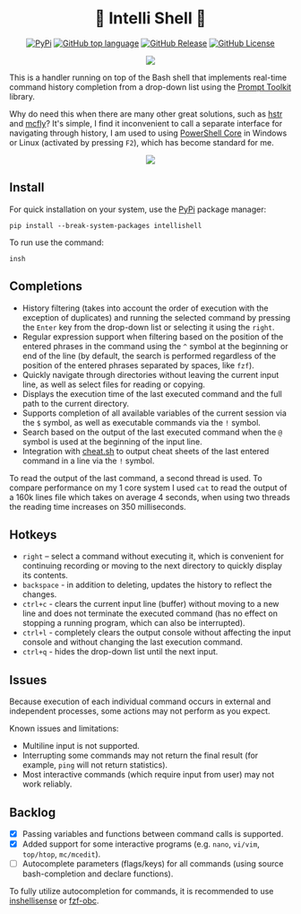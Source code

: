 <h1 align="center">
    🧠 Intelli Shell 🐚
</h1>

<p align="center">
    <a href="https://pypi.org/project/intellishell"><img title="PyPi"src="https://img.shields.io/pypi/v/intellishell"></a>
    <a href="https://github.com/Lifailon/intellishell"><img title="GitHub top language"src="https://img.shields.io/github/languages/top/Lifailon/intellishell?logo=Python&color=blue"></a>
    <a href="https://github.com/Lifailon/intellishell"><img title="GitHub Release"src="https://img.shields.io/github/v/release/Lifailon/intellishell?include_prereleases&logo=GitHub&color=green&)](https://github.com/Lifailon/intellishell"></a>
    <a href="LICENSE"><img title="GitHub License"src="https://img.shields.io/github/license/Lifailon/intellishell?link=https%3A%2F%2Fgithub.com%2FLifailon%2Fintellishell%2Fblob%2Frsa%2FLICENSE&logo=readme&color=white&"></a>
</p>

<p align="center">
    <img src="image/logo.png">
</p>

This is a handler running on top of the Bash shell that implements real-time command history completion from a drop-down list using the [Prompt Toolkit](https://github.com/prompt-toolkit/python-prompt-toolkit) library.

Why do need this when there are many other great solutions, such as [hstr](https://github.com/dvorka/hstr) and [mcfly](https://github.com/cantino/mcfly)? It's simple, I find it inconvenient to call a separate interface for navigating through history, I am used to using [PowerShell Core](https://github.com/PowerShell/PowerShell) in Windows or Linux (activated by pressing `F2`), which has become standard for me.

<p align="center">
    <img src="image/example.gif"
</p>

## Install

For quick installation on your system, use the [PyPi](https://pypi.org/project/intellishell) package manager:

```shell
pip install --break-system-packages intellishell
```

To run use the command:

```shell
insh
```

## Completions

- History filtering (takes into account the order of execution with the exception of duplicates) and running the selected command by pressing the `Enter` key from the drop-down list or selecting it using the `right`.
- Regular expression support when filtering based on the position of the entered phrases in the command using the `^` symbol at the beginning or end of the line (by default, the search is performed regardless of the position of the entered phrases separated by spaces, like `fzf`).
- Quickly navigate through directories without leaving the current input line, as well as select files for reading or copying.
- Displays the execution time of the last executed command and the full path to the current directory.
- Supports completion of all available variables of the current session via the `$` symbol, as well as executable commands via the `!` symbol.
- Search based on the output of the last executed command when the `@` symbol is used at the beginning of the input line.
- Integration with [cheat.sh](https://cheat.sh) to output cheat sheets of the last entered command in a line via the `!` symbol.

To read the output of the last command, a second thread is used. To compare performance on my 1 core system I used `cat` to read the output of a 160k lines file which takes on average 4 seconds, when using two threads the reading time increases on 350 milliseconds.

## Hotkeys

- `right` – select a command without executing it, which is convenient for continuing recording or moving to the next directory to quickly display its contents.
- `backspace` - in addition to deleting, updates the history to reflect the changes.
- `ctrl+c` - clears the current input line (buffer) without moving to a new line and does not terminate the executed command (has no effect on stopping a running program, which can also be interrupted).
- `ctrl+l` - completely clears the output console without affecting the input console and without changing the last execution command.
- `ctrl+q` - hides the drop-down list until the next input.

## Issues

Because execution of each individual command occurs in external and independent processes, some actions may not perform as you expect.

Known issues and limitations:

- Multiline input is not supported.
- Interrupting some commands may not return the final result (for example, `ping` will not return statistics).
- Most interactive commands (which require input from user) may not work reliably.

## Backlog

- [x] Passing variables and functions between command calls is supported.
- [x] Added support for some interactive programs (e.g. `nano`, `vi/vim`, `top/htop`, `mc/mcedit`).
- [ ] Autocomplete parameters (flags/keys) for all commands (using source bash-completion and declare functions).

To fully utilize autocompletion for commands, it is recommended to use [inshellisense](https://github.com/microsoft/inshellisense) or [fzf-obc](https://github.com/rockandska/fzf-obc).
